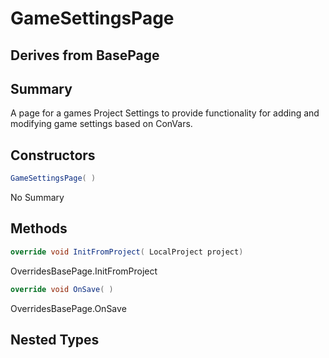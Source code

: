 # GameSettingsPage

## Derives from BasePage

## Summary

A page for a games Project Settings to provide functionality for adding and modifying game settings based on ConVars.
## Constructors

```c#
GameSettingsPage( ) 
```
No Summary
## Methods

```c#
override void InitFromProject( LocalProject project) 
```
OverridesBasePage.InitFromProject
```c#
override void OnSave( ) 
```
OverridesBasePage.OnSave
## Nested Types

